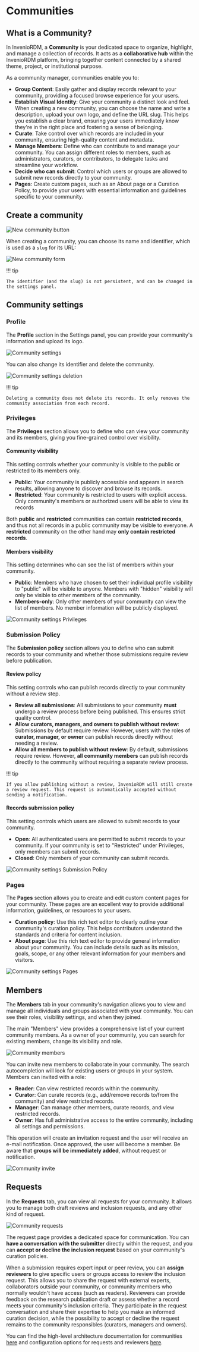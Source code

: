 # Communities

## What is a Community?

In InvenioRDM, a **Community** is your dedicated space to organize, highlight, and manage a collection of records. It acts as a **collaborative hub** within the InvenioRDM platform, bringing together content connected by a shared theme, project, or institutional purpose.

As a community manager, communities enable you to:

- **Group Content**: Easily gather and display records relevant to your community, providing a focused browse experience for your users.
- **Establish Visual Identity**: Give your community a distinct look and feel. When creating a new community, you can choose the name and write a description, upload your own logo, and define the URL slug. This helps you establish a clear brand, ensuring your users immediately know they're in the right place and fostering a sense of belonging.
- **Curate**: Take control over which records are included in your community, ensuring high-quality content and metadata.
- **Manage Members**: Define who can contribute to and manage your community. You can assign different roles to members, such as administrators, curators, or contributors, to delegate tasks and streamline your workflow.
- **Decide who can submit**: Control which users or groups are allowed to submit new records directly to your community.
- **Pages**: Create custom pages, such as an About page or a Curation Policy, to provide your users with essential information and guidelines specific to your community.

## Create a community

![New community button](imgs/communities/new-community-btn.jpg)

When creating a community, you can choose its name and identifier, which is used as a `slug` for its URL:

![New community form](imgs/communities/new-community-form.jpg)

!!! tip

    The identifier (and the slug) is not persistent, and can be changed in the settings panel.

## Community settings

### Profile

The **Profile** section in the Settings panel, you can provide your community's information and upload its logo.

![Community settings](imgs/communities/community-settings.jpg)

You can also change its identifier and delete the community.

![Community settings deletion](imgs/communities/community-deletion.jpg)

!!! tip

    Deleting a community does not delete its records. It only removes the community association from each record.

### Privileges

The **Privileges** section allows you to define who can view your community and its members, giving you fine-grained control over visibility.

#### Community visibility

This setting controls whether your community is visible to the public or restricted to its members only.

- **Public**: Your community is publicly accessible and appears in search results, allowing anyone to discover and browse its records.
- **Restricted**: Your community is restricted to users with explicit access. Only community's members or authorized users will be able to view its records

Both **public** and **restricted** communities can contain **restricted records**, and thus
not all records in a public community may be visible to everyone. A **restricted**
community on the other hand may **only contain restricted records**.

#### Members visibility

This setting determines who can see the list of members within your community.

- **Public**: Members who have chosen to set their individual profile visibility to "public" will be visible to anyone. Members with "hidden" visibility will only be visible to other members of the community.
- **Members-only**: Only other members of your community can view the list of members. No member information will be publicly displayed.

![Community settings Privileges](imgs/communities/community-settings-privileges.jpg)

### Submission Policy

The **Submission policy** section allows you to define who can submit records to your community and whether those submissions require review before publication.

#### Review policy

This setting controls who can publish records directly to your community without a review step.

- **Review all submissions**: All submissions to your community **must** undergo a review process before being published. This ensures strict quality control.
- **Allow curators, managers, and owners to publish without review**: Submissions by default require review. However, users with the roles of **curator, manager, or owner** can publish records directly without needing a review.
- **Allow all members to publish without review**: By default, submissions require review. However, **all community members** can publish records directly to the community without requiring a separate review process.

!!! tip

    If you allow publishing without a review, InvenioRDM will still create a review request. This request is automatically accepted without sending a notification.

#### Records submission policy

This setting controls which users are allowed to submit records to your community.

- **Open**: All authenticated users are permitted to submit records to your community. If your community is set to "Restricted" under Privileges, only members can submit records.
- **Closed**: Only members of your community can submit records.

![Community settings Submission Policy](imgs/communities/community-settings-submission-policy.jpg)

### Pages

The **Pages** section allows you to create and edit custom content pages for your community. These pages are an excellent way to provide additional information, guidelines, or resources to your users.

- **Curation policy**: Use this rich text editor to clearly outline your community's curation policy. This helps contributors understand the standards and criteria for content inclusion.
- **About page**: Use this rich text editor to provide general information about your community. You can include details such as its mission, goals, scope, or any other relevant information for your members and visitors.

![Community settings Pages](imgs/communities/community-settings-pages.jpg)

## Members

The **Members** tab in your community's navigation allows you to view and manage all individuals and groups associated with your community. You can see their roles, visibility settings, and when they joined.

The main "Members" view provides a comprehensive list of your current community members. As a owner of your community, you can search for existing members, change its visibility and role.

![Community members](imgs/communities/community-members.jpg)

You can invite new members to collaborate in your community. The search autocompletion will look for existing users or groups in your system. Members can invited with a role:

- **Reader**: Can view restricted records within the community.
- **Curator**: Can curate records (e.g., add/remove records to/from the community) and view restricted records.
- **Manager**: Can manage other members, curate records, and view restricted records.
- **Owner**: Has full administrative access to the entire community, including all settings and permissions.

This operation will create an invitation request and the user will receive an e-mail notification. Once approved, the user will become a member. Be aware that **groups will be immediately added**, without request or notification.

![Community invite](imgs/communities/community-invite.jpg)

## Requests

In the **Requests** tab, you can view all requests for your community. It allows you to manage both draft reviews and inclusion requests, and any other kind of request.

![Community requests](imgs/communities/community-requests.jpg)

The request page provides a dedicated space for communication. You can **have a conversation with the submitter** directly within the request, and you can **accept or decline the inclusion request** based on your community's curation policies.

When a submission requires expert input or peer review, you can **assign reviewers** to give specific users or groups access to review the inclusion request. This allows you to share the request with external experts, collaborators outside your community, or community members who normally wouldn't have access (such as readers). Reviewers can provide feedback on the research publication draft or assess whether a record meets your community's inclusion criteria. They participate in the request conversation and share their expertise to help you make an informed curation decision, while the possibility to accept or decline the request remains to the community responsibles (curators, managers and owners).

You can find the high-level architecture documentation for communities [here](../maintenance/architecture/communities.md) and configuration options for requests and reviewers [here](../operate/customize/requests.md).
